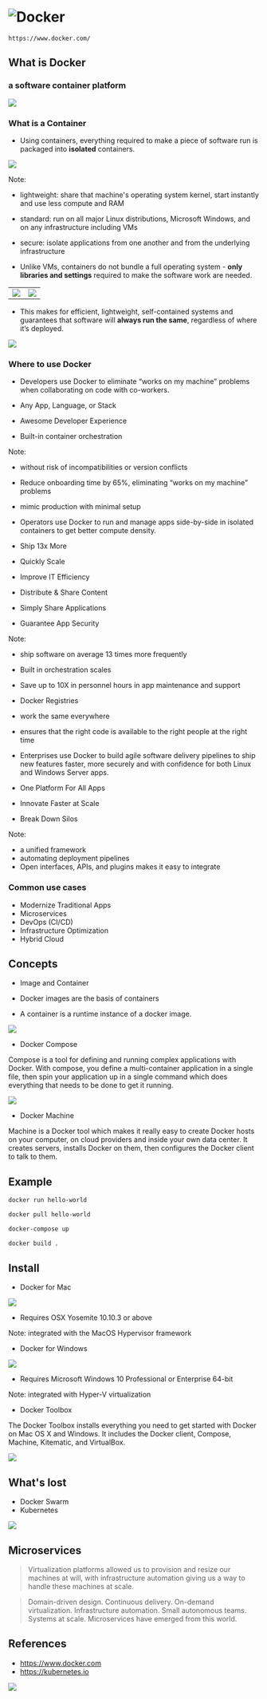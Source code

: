 # ![Docker](https://www.docker.com/sites/all/themes/docker/assets/images/brand-full.svg)

`https://www.docker.com/`



## What is Docker


### a software container platform

![](https://www.docker.com/sites/default/files/group_5622_0.png)


### What is a Container

- Using containers, everything required to make a piece of software run is packaged into **isolated** containers.

![](https://www.docker.com/sites/default/files/what_is_a_container%402x.png)

Note:

- lightweight: share that machine's operating system kernel, start instantly and use less compute and RAM
- standard: run on all major Linux distributions, Microsoft Windows, and on any infrastructure including VMs
- secure: isolate applications from one another and from the underlying infrastructure


- Unlike VMs, containers do not bundle a full operating system - **only libraries and settings** required to make the software work are needed.

<table>
<tr>
<td><img src="https://www.docker.com/sites/default/files/Container%402x.png"></td>
<td><img src="https://www.docker.com/sites/default/files/VM%402x.png"></td>
</tr>
</table>


- This makes for efficient, lightweight, self-contained systems and guarantees that software will **always run the same**, regardless of where it’s deployed.

![](https://www.docker.com/sites/default/files/containers-vms-together%402x.png)


### Where to use Docker

- Developers use Docker to eliminate “works on my machine” problems when collaborating on code with co-workers.

 - Any App, Language, or Stack
 - Awesome Developer Experience
 - Built-in container orchestration

Note:

- without risk of incompatibilities or version conflicts
- Reduce onboarding time by 65%, eliminating “works on my machine” problems
- mimic production with minimal setup


- Operators use Docker to run and manage apps side-by-side in isolated containers to get better compute density.
 - Ship 13x More
 - Quickly Scale
 - Improve IT Efficiency
 - Distribute & Share Content
 - Simply Share Applications
 - Guarantee App Security

Note:

- ship software on average 13 times more frequently
- Built in orchestration scales
- Save up to 10X in personnel hours in app maintenance and support
- Docker Registries
- work the same everywhere
- ensures that the right code is available to the right people at the right time


- Enterprises use Docker to build agile software delivery pipelines to ship new features faster, more securely and with confidence for both Linux and Windows Server apps.

 - One Platform For All Apps
 - Innovate Faster at Scale
 - Break Down Silos

Note:

- a unified framework
- automating deployment pipelines
- Open interfaces, APIs, and plugins makes it easy to integrate


### Common use cases

- Modernize Traditional Apps
- Microservices
- DevOps (CI/CD)
- Infrastructure Optimization
- Hybrid Cloud



## Concepts


- Image and Container

 - Docker images are the basis of containers
 - A container is a runtime instance of a docker image.

![](https://blog.docker.com/media/2015/09/container_layers.png)


- Docker Compose

 Compose is a tool for defining and running complex applications with Docker. With compose, you define a multi-container application in a single file, then spin your application up in a single command which does everything that needs to be done to get it running.

![](http://unskilled.site/wp-content/uploads/2016/03/dockercompose-1.png)


- Docker Machine

 Machine is a Docker tool which makes it really easy to create Docker hosts on your computer, on cloud providers and inside your own data center. It creates servers, installs Docker on them, then configures the Docker client to talk to them.



## Example


```bash
docker run hello-world
```


```bash
docker pull hello-world
```


```bash
docker-compose up
```


```bash
docker build .
```



## Install

- Docker for Mac

![](https://www.docker.com/sites/default/files/mac-image%402x.png)

* Requires OSX Yosemite 10.10.3 or above

Note: integrated with the MacOS Hypervisor framework


- Docker for Windows

![](https://www.docker.com/sites/default/files/windows-image%402x.png)

* Requires Microsoft Windows 10 Professional or Enterprise 64-bit

Note: integrated with Hyper-V virtualization


- Docker Toolbox

 The Docker Toolbox installs everything you need to get started with Docker on Mac OS X and Windows. It includes the Docker client, Compose, Machine, Kitematic, and VirtualBox.

![](https://www.docker.com/sites/default/files/docker_toolbox_0.png)



## What's lost

- Docker Swarm
- Kubernetes

![](https://raw.githubusercontent.com/docker-library/docs/471fa6e4cb58062ccbf91afc111980f9c7004981/swarm/logo.png)



## Microservices

> Virtualization platforms allowed us to provision and resize our machines at will, with infrastructure automation giving us a way to handle these machines at scale.

> Domain-driven design. Continuous delivery. On-demand virtualization. Infrastructure automation. Small autonomous teams. Systems at scale. Microservices have emerged from this world.



## References

- https://www.docker.com
- https://kubernetes.io



![](https://camo.githubusercontent.com/58f715bc90083504a2e2eca9301a3bc087fb3c9b/68747470733a2f2f7777772e646f636b65722e636f6d2f73697465732f64656661756c742f66696c65732f696c6c757374726174696f6e2d636f6d2d636f6e7461696e65722d70617274792e706e67)